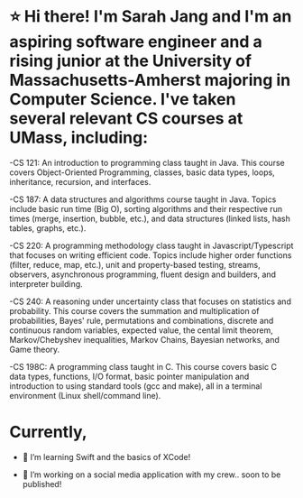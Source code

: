 # ⭐ Hi there! I'm Sarah Jang and I'm an aspiring software engineer and a rising junior at the University of Massachusetts-Amherst majoring in Computer Science. I've taken several relevant CS courses at UMass, including: 

-CS 121: An introduction to programming class taught in Java. This course covers Object-Oriented Programming, classes, basic data types, loops, inheritance, recursion, and interfaces. 

-CS 187: A data structures and algorithms course taught in Java. Topics include basic run time (Big O), sorting algorithms and their respective run times (merge, insertion, bubble, etc.), and data structures (linked lists, hash tables, graphs, etc.).

-CS 220: A programming methodology class taught in Javascript/Typescript that focuses on writing efficient code. Topics include higher order functions (filter, reduce, map, etc.), unit and property-based testing, streams, observers, asynchronous programming, fluent design and builders, and interpreter building.

-CS 240: A reasoning under uncertainty class that focuses on statistics and probability. This course covers the summation and multiplication of probabilities, Bayes' rule, permutations and combinations, discrete and continuous random variables, expected value, the cental limit theorem, Markov/Chebyshev inequalities, Markov Chains, Bayesian networks, and Game theory. 

-CS 198C: A programming class taught in C. This course covers basic C data types, functions, I/O format, basic pointer manipulation and introduction to using standard tools (gcc and make), all in a terminal environment (Linux shell/command line).


# Currently, 
- 🌱 I’m learning Swift and the basics of XCode!

- 🔭 I’m working on a social media application with my crew.. soon to be published!
